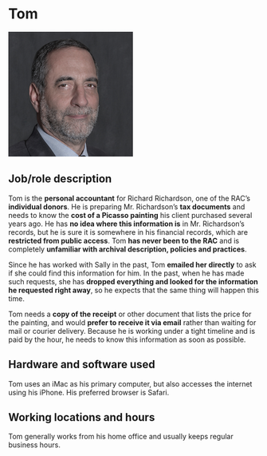 # Tom

![headshot](img/tom.png)

## Job/role description

Tom is the **personal accountant** for Richard Richardson, one of the RAC’s **individual donors**. He is preparing Mr. Richardson’s **tax documents** and needs to know the **cost of a Picasso painting** his client purchased several years ago. He has **no idea where this information is** in Mr. Richardson’s records, but he is sure it is somewhere in his financial records, which are **restricted from public access**. Tom **has never been to the RAC** and is completely **unfamiliar with archival description, policies and practices**.

Since he has worked with Sally in the past, Tom **emailed her directly** to ask if she could find this information for him. In the past, when he has made such requests, she has **dropped everything and looked for the information he requested right away**, so he expects that the same thing will happen this time.

Tom needs a **copy of the receipt** or other document that lists the price for the painting, and would **prefer to receive it via email** rather than waiting for mail or courier delivery. Because he is working under a tight timeline and is paid by the hour, he needs to know this information as soon as possible.

## Hardware and software used

Tom uses an iMac as his primary computer, but also accesses the internet using his iPhone. His preferred browser is Safari.

## Working locations and hours

Tom generally works from his home office and usually keeps regular business hours.

